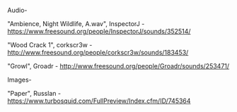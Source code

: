 Audio-

"Ambience, Night Wildlife, A.wav", InspectorJ - https://www.freesound.org/people/InspectorJ/sounds/352514/

"Wood Crack 1", corkscr3w - http://www.freesound.org/people/corkscr3w/sounds/183453/

"Growl", Groadr - http://www.freesound.org/people/Groadr/sounds/253471/


Images-

"Paper", Russlan - https://www.turbosquid.com/FullPreview/Index.cfm/ID/745364
